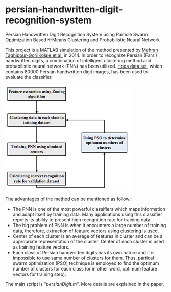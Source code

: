 # persian-handwritten-digit-recognition-system
Persian Handwritten Digit Recognition System using Particle Swarm Optimization Based K-Means Clustering and Probabilistic Neural Network

This project is a MATLAB simulation of the method presented by [Mehran Taghipour-GorjiKolaie et al.](https://www.semanticscholar.org/paper/Persian-Handwritten-Digit-Recognition-Using-Swarm-MehranTaghipour-GorjiKolaie-Miri/375c8fce8a3eada82aa3fea145e28c1da64087ff) in 2014. In order to recognize Persian (Farsi) handwritten digits, a combination of intelligent clustering method and probabilistic neural network (PNN) has been utilized. [Hoda data set](http://farsiocr.ir/%D9%85%D8%AC%D9%85%D9%88%D8%B9%D9%87-%D8%AF%D8%A7%D8%AF%D9%87/%D9%85%D8%AC%D9%85%D9%88%D8%B9%D9%87-%D8%A7%D8%B1%D9%82%D8%A7%D9%85-%D8%AF%D8%B3%D8%AA%D9%86%D9%88%DB%8C%D8%B3-%D9%87%D8%AF%DB%8C/), which contains 80000 Persian handwritten digit images, has been used to evaluate the classifier.

![Screenshot](block-diagram.JPG)

 The advantages of the method can be mentioned as follow:
- The PNN is one of the most powerful classifiers which maps information and adapt itself by training data. Many applications using this classifier reports its ability to present high recognition rate for training data.
- The big problem of PNN is when it encounters a large number of training data, therefore, extraction of feature vectors using clustering is used.
- Center of each cluster is an average of features in cluster and can be a appropriate representation of the cluster. Center of each cluster is used as training feature vectors.
- Each class of Persian handwritten digits has its own nature and it is impossible to use same number of clusters for them. Thus, partical swarm optimization (PSO) technique is employed to find the optimum number of clusters for each class (or in other word, optimum feature vectors for training step).

The main script is "*persianDigit.m*". More details are explained in the paper.
